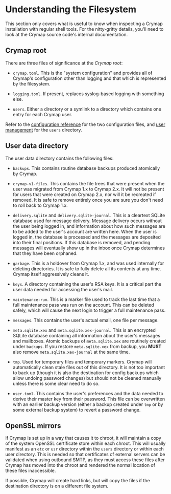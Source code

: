 # Understanding the Filesystem

This section only covers what is useful to know when inspecting a Crymap
installation with regular shell tools. For the nitty-gritty details, you'll
need to look at the Crymap source code's internal documentation.

## Crymap root

There are three files of significance at the _Crymap root_:

- `crymap.toml`. This is the "system configuration" and provides all of
  Crymap's configuration other than logging and that which is represented by
  the filesystem.

- `logging.toml`. If present, replaces syslog-based logging with something
  else.

- `users`. Either a directory or a symlink to a directory which contains one
  entry for each Crymap user.

Refer to the [configuration reference](config.md) for the two configuration
files, and [user management](users.md) for the `users` directory.

## User data directory

The user data directory contains the following files:

- `backups`. This contains routine database backups produced atomically by
  Crymap.

- `crymap-v1-files`. This contains the file trees that were present when the
  user was migrated from Crymap 1.x to Crymap 2.x. It will not be present for
  users that were created on Crymap 2.x, nor will it be recreated if removed.
  It is safe to remove entirely once you are sure you don't need to roll back
  to Crymap 1.x.

- `delivery.sqlite` and `delivery.sqlite-journal`. This is a cleartext SQLite
  database used for message delivery. Message delivery occurs without the user
  being logged in, and information about how such messages are to be added to
  the user's account are written here. When the user is logged in, the database
  is processed and the messages are deposited into their final positions. If
  this database is removed, and pending messages will eventually show up in the
  inbox once Crymap determines that they have been orphaned.

- `garbage`. This is a holdover from Crymap 1.x, and was used internally for
  deleting directories. It is safe to fully delete all its contents at any
  time. Crymap itself aggressively cleans it.

- `keys`. A directory containing the user's RSA keys. It is a critical part the
  user data needed for accessing the user's mail.

- `maintenance-run`. This is a marker file used to track the last time that a
  full maintenance pass was run on the account. This can be deleted safely,
  which will cause the next login to trigger a full maintenance pass.

- `messages`. This contains the user's actual email, one file per message.

- `meta.sqlite.xex` and `meta.sqlite.xex-journal`. This is an encrypted SQLite
  database containing all information about the user's messages and mailboxes.
  Atomic backups of `meta.sqlite.xex` are routinely created under `backups`. If
  you restore `meta.sqlite.xex` from backup, you **MUST** also remove
  `meta.sqlite.xex-journal` at the same time.

- `tmp`. Used for temporary files and temporary markers. Crymap will
  automatically clean stale files out of this directory. It is not too
  important to back up (though it is also the destination for config backups
  which allow undoing password changes) but should not be cleaned manually
  unless there is some clear need to do so.

- `user.toml`. This contains the user's preferences and the data needed to
  derive their master key from their password. This file can be overwritten
  with an earlier backup version (either a backup created under `tmp` or by
  some external backup system) to revert a password change.

## OpenSSL mirrors

If Crymap is set up in a way that causes it to chroot, it will maintain a copy
of the system OpenSSL certificate store within each chroot. This will usually
manifest as an `etc` or `usr` directory within the `users` directory or within
each user directory. This is needed so that certificates of external servers
can be validated when using outbound SMTP, as they must access these files
after Crymap has moved into the chroot and rendered the normal location of
these files inaccessible.

If possible, Crymap will create hard links, but will copy the files if the
destination directory is on a different file system.
